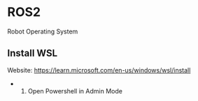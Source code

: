# ROS2
Robot Operating System
## Install WSL
Website: https://learn.microsoft.com/en-us/windows/wsl/install
- 1. Open Powershell in Admin Mode

